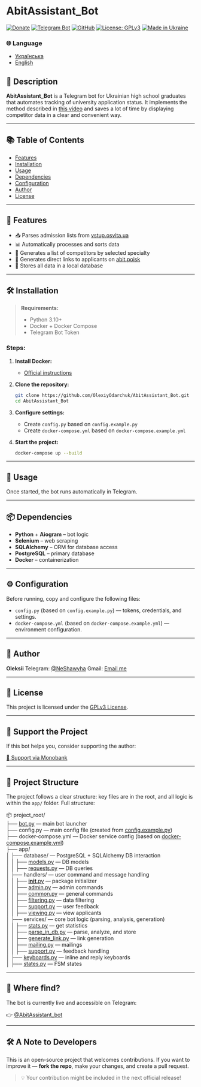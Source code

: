 # AbitAssistant_Bot

[![Donate](https://img.shields.io/badge/💸%20Support%20Project-Monobank-orange)](https://send.monobank.ua/jar/23E3WYNesG)
[![Telegram Bot](https://img.shields.io/badge/🤖%20Telegram-Bot-blue?logo=telegram)](https://t.me/AbitAssistant_bot)
[![GitHub](https://img.shields.io/badge/GitHub-OlexiyOdarchuk-black?logo=github)](https://github.com/OlexiyOdarchuk)
[![License: GPLv3](https://img.shields.io/badge/License-GPLv3-blue.svg)](https://www.gnu.org/licenses/gpl-3.0.html)
[![Made in Ukraine](https://img.shields.io/badge/Made%20with%20❤️-in%20Ukraine-ffd700?style=flat&logo=flag&logoColor=blue)](https://t.me/NeShawyha)

### 🌐 Language

- [Українська](README.md)
- [English](README_en.md)

## 🧾 Description

**AbitAssistant_Bot** is a Telegram bot for Ukrainian high school graduates that automates tracking of university application status. It implements the method described in [this video](https://www.youtube.com/watch?v=m5YfI8_2ONo) and saves a lot of time by displaying competitor data in a clear and convenient way.

---

## 📚 Table of Contents

- [Features](#features)
- [Installation](#installation)
- [Usage](#usage)
- [Dependencies](#dependencies)
- [Configuration](#configuration)
- [Author](#author)
- [License](#license)

---

## 🧠 Features

- 📥 Parses admission lists from [vstup.osvita.ua](https://vstup.osvita.ua)
- 📊 Automatically processes and sorts data
- 🧾 Generates a list of competitors by selected specialty
- 🔗 Generates direct links to applicants on [abit.poisk](https://abit-poisk.org.ua/)
- 📂 Stores all data in a local database

---

## 🛠 Installation

> **Requirements:**
> - Python 3.10+
> - Docker + Docker Compose
> - Telegram Bot Token

### Steps:

1. **Install Docker:**
   - [Official instructions](https://docs.docker.com/get-docker/)

2. **Clone the repository:**
   ```bash
   git clone https://github.com/OlexiyOdarchuk/AbitAssistant_Bot.git
   cd AbitAssistant_Bot
   ```

3. **Configure settings:**
   - Create `config.py` based on `config.example.py`
   - Create `docker-compose.yml` based on `docker-compose.example.yml`

4. **Start the project:**
   ```bash
   docker-compose up --build
   ```

---

## 🚀 Usage

Once started, the bot runs automatically in Telegram.

---

## 📦 Dependencies

- **Python** + **Aiogram** – bot logic
- **Selenium** – web scraping
- **SQLAlchemy** – ORM for database access
- **PostgreSQL** – primary database
- **Docker** – containerization

---

## ⚙️ Configuration

Before running, copy and configure the following files:

- `config.py` (based on `config.example.py`) — tokens, credentials, and settings.
- `docker-compose.yml` (based on `docker-compose.example.yml`) — environment configuration.

---

## 👤 Author

**Oleksii**
Telegram: [@NeShawyha](https://t.me/NeShawyha)
Gmail: [Email me](mailto:shawyhaf@gmail.com)

---

## 📄 License

This project is licensed under the [GPLv3 License](https://www.gnu.org/licenses/gpl-3.0.html).

---

## 🧡 Support the Project

If this bot helps you, consider supporting the author:

[💸 Support via Monobank](https://send.monobank.ua/jar/23E3WYNesG)

---

## 📂 Project Structure

The project follows a clear structure: key files are in the root, and all logic is within the `app/` folder. Full structure:

📦 project_root/<br>
├── [bot.py](./bot.py) — main bot launcher<br>
├── config.py — main config file (created from [config.example.py](./config.example.py))<br>
├── docker-compose.yml — Docker service config (based on [docker-compose.example.yml](./docker-compose.example.yml))<br>
├── app/<br>
│   ├── database/ — PostgreSQL + SQLAlchemy DB interaction<br>
│   │   ├── [models.py](./app/database/models.py) — DB models<br>
│   │   ├── [requests.py](./app/database/requests.py) — DB queries<br>
│   ├── handlers/ — user command and message handling<br>
│   │   ├── [__init__.py](./app/handlers/__init__.py) — package initializer<br>
│   │   ├── [admin.py](./app/handlers/admin.py) — admin commands<br>
│   │   ├── [common.py](./app/handlers/common.py) — general commands<br>
│   │   ├── [filtering.py](./app/handlers/filtering.py) — data filtering<br>
│   │   ├── [support.py](./app/handlers/support.py) — user feedback<br>
│   │   ├── [viewing.py](./app/handlers/viewing.py) — view applicants<br>
│   ├── services/ — core bot logic (parsing, analysis, generation)<br>
│   │   ├── [stats.py](./app/services/stats.py) — get statistics<br>
│   │   ├── [parse_in_db.py](./app/services/parse_in_db.py) — parse, analyze, and store<br>
│   │   ├── [generate_link.py](./app/services/generate_link.py) — link generation<br>
│   │   ├── [mailing.py](./app/services/mailing.py) — mailings<br>
│   │   ├── [support.py](./app/services/support.py) — feedback handling<br>
│   ├── [keyboards.py](./app/keyboards.py) — inline and reply keyboards<br>
│   ├── [states.py](./app/states.py) — FSM states<br>

---

## 📡 Where find?

The bot is currently live and accessible on Telegram:

👉 [@AbitAssistant_bot](https://t.me/AbitAssistant_bot)

---

## 🛠 A Note to Developers

This is an open-source project that welcomes contributions. If you want to improve it — **fork the repo**, make your changes, and create a pull request.

> 💡 Your contribution might be included in the next official release!
